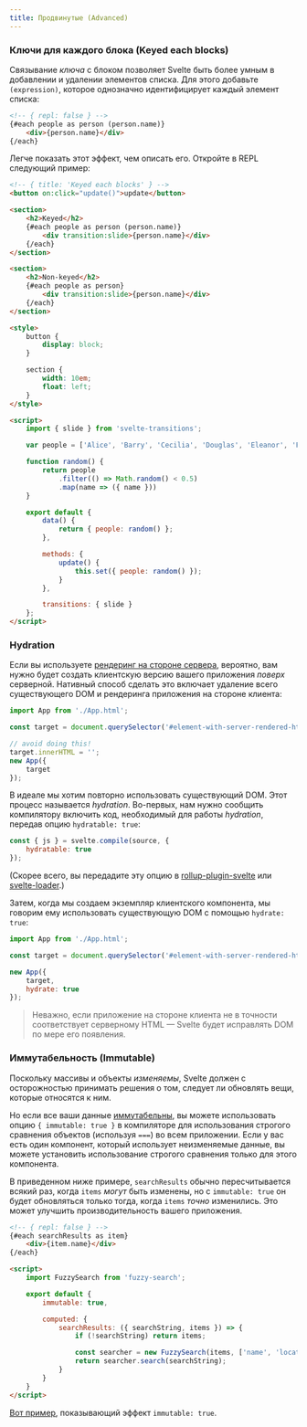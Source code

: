 ```yaml
---
title: Продвинутые (Advanced)
---
```



### Ключи для каждого блока (Keyed each blocks)

Связывание *ключа* с блоком позволяет Svelte быть более умным в добавлении и удалении элементов списка. Для этого добавьте `(expression)`, которое однозначно идентифицирует каждый элемент списка:
<!-- Associating a *key* with a block allows Svelte to be smarter about how it adds and removes items to and from a list. To do so, add an `(expression)` that uniquely identifies each member of the list: -->

```html
<!-- { repl: false } -->
{#each people as person (person.name)}
	<div>{person.name}</div>
{/each}
```

Легче показать этот эффект, чем описать его. Откройте в REPL следующий пример:
<!-- It's easier to show the effect of this than to describe it. Open the following example in the REPL: -->

```html
<!-- { title: 'Keyed each blocks' } -->
<button on:click="update()">update</button>

<section>
	<h2>Keyed</h2>
	{#each people as person (person.name)}
		<div transition:slide>{person.name}</div>
	{/each}
</section>

<section>
	<h2>Non-keyed</h2>
	{#each people as person}
		<div transition:slide>{person.name}</div>
	{/each}
</section>

<style>
	button {
		display: block;
	}

	section {
		width: 10em;
		float: left;
	}
</style>

<script>
	import { slide } from 'svelte-transitions';

	var people = ['Alice', 'Barry', 'Cecilia', 'Douglas', 'Eleanor', 'Felix', 'Grace', 'Horatio', 'Isabelle'];

	function random() {
		return people
			.filter(() => Math.random() < 0.5)
			.map(name => ({ name }))
	}

	export default {
		data() {
			return { people: random() };
		},

		methods: {
			update() {
				this.set({ people: random() });
			}
		},

		transitions: { slide }
	};
</script>
```


### Hydration

Если вы используете [рендеринг на стороне сервера](guide#server-side-rendering), вероятно, вам нужно будет создать клиентскую версию вашего приложения *поверх* серверной. Нативный способ сделать это включает удаление всего существующего DOM и рендеринга приложения на стороне клиента:
<!-- If you're using [server-side rendering](guide#server-side-rendering), it's likely that you'll need to create a client-side version of your app *on top of* the server-rendered version. A naive way to do that would involve removing all the existing DOM and rendering the client-side app in its place: -->

```js
import App from './App.html';

const target = document.querySelector('#element-with-server-rendered-html');

// avoid doing this!
target.innerHTML = '';
new App({
	target
});
```

В идеале мы хотим повторно использовать существующий DOM. Этот процесс называется *hydration*. Во-первых, нам нужно сообщить компилятору включить код, необходимый для работы *hydration*, передав опцию `hydratable: true`:
<!-- Ideally, we want to reuse the existing DOM instead. This process is called *hydration*. First, we need to tell the compiler to include the code necessary for hydration to work by passing the `hydratable: true` option: -->

```js
const { js } = svelte.compile(source, {
	hydratable: true
});
```

(Скорее всего, вы передадите эту опцию в [rollup-plugin-svelte](https://github.com/rollup/rollup-plugin-svelte) или [svelte-loader](https://github.com/sveltejs/svelte-loader).)
<!-- (Most likely, you'll be passing this option to [rollup-plugin-svelte](https://github.com/rollup/rollup-plugin-svelte) or [svelte-loader](https://github.com/sveltejs/svelte-loader).) -->

Затем, когда мы создаем экземпляр клиентского компонента, мы говорим ему использовать существующую DOM с помощью `hydrate: true`:
<!-- Then, when we instantiate the client-side component, we tell it to use the existing DOM with `hydrate: true`: -->

```js
import App from './App.html';

const target = document.querySelector('#element-with-server-rendered-html');

new App({
	target,
	hydrate: true
});
```

> Неважно, если приложение на стороне клиента не в точности соответствует серверному HTML — Svelte будет исправлять DOM по мере его появления.
<!-- It doesn't matter if the client-side app doesn't perfectly match the server-rendered HTML — Svelte will repair the DOM as it goes. -->


### Иммутабельность (Immutable)

Поскольку массивы и объекты *изменяемы*, Svelte должен с осторожностью принимать решения о том, следует ли обновлять вещи, которые относятся к ним.
<!-- Because arrays and objects are *mutable*, Svelte must err on the side of caution when deciding whether or not to update things that refer to them. -->

Но если все ваши данные [иммутабельны](https://ru.wikipedia.org/wiki/Неизменяемый_объект), вы можете использовать опцию `{ immutable: true }` в компиляторе для использования строгого сравнения объектов (используя `===`) во всем приложении. Если у вас есть один компонент, который использует неизменяемые данные, вы можете установить использование строгого сравнения только для этого компонента.
<!-- But if all your data is [immutable](https://en.wikipedia.org/wiki/Immutable_object), you can use the `{ immutable: true }` compiler option to use strict object comparison (using `===`) everywhere in your app. If you have one component that uses immutable data you can set it to use the strict comparison for just that component. -->

В приведенном ниже примере, `searchResults` обычно пересчитывается всякий раз, когда `items` *могут* быть изменены, но с `immutable: true` он будет обновляться только тогда, когда `items` *точно* изменились. Это может улучшить производительность вашего приложения.
<!-- In the example below, `searchResults` would normally be recalculated whenever `items` *might* have changed, but with `immutable: true` it will only update when `items` has *definitely* changed. This can improve the performance of your app. -->

```html
<!-- { repl: false } -->
{#each searchResults as item}
	<div>{item.name}</div>
{/each}

<script>
	import FuzzySearch from 'fuzzy-search';

	export default {
		immutable: true,

		computed: {
			searchResults: ({ searchString, items }) => {
				if (!searchString) return items;

				const searcher = new FuzzySearch(items, ['name', 'location']);
				return searcher.search(searchString);
			}
		}
	}
</script>
```
[Вот пример](repl?demo=immutable), показывающий эффект `immutable: true`.
<!-- [Here's a live example](repl?demo=immutable) showing the effect of `immutable: true`. -->
